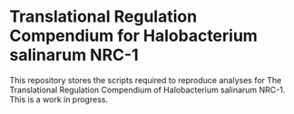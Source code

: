 # Translational Regulation Compendium for Halobacterium salinarum NRC-1

This repository stores the scripts required to reproduce analyses for The Translational Regulation Compendium of Halobacterium salinarum NRC-1. This is a work in progress. 
